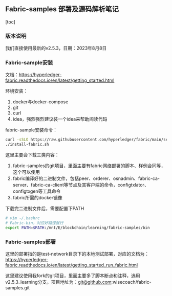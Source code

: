## Fabric-samples 部署及源码解析笔记



[toc]

### 版本说明

我们直接使用最新的v2.5.3，日期：2023年8月8日



### Fabric-sample安装

文档：https://hyperledger-fabric.readthedocs.io/en/latest/getting_started.html



环境安装：

1. docker与docker-compose
2. git
3. curl
4. idea，强烈强烈建议装一个idea来帮助阅读代码



fabric-sample安装命令：

```sh
curl -sSLO https://raw.githubusercontent.com/hyperledger/fabric/main/scripts/install-fabric.sh && chmod +x install-fabric.sh
./install-fabric.sh
```

这里主要会下载三类内容：

1. fabric-samples的git项目，里面主要有fabric网络部署的脚本、样例合同等，这个可以使用
2. fabric编译好的二进制文件，包括peer、orderer、osnadmin、fabric-ca-server、fabric-ca-client等节点及其客户端的命令，configtxlator、configtxgen等工具命令
3. fabric所需的docker镜像



下载完二进制文件后，需要配置下PATH

```sh
# vim ~/.bashrc
# Fabric-bin，对应好路径就行
export PATH=$PATH:/mnt/E/blockchain/learning/fabric-samples/bin			
```



### Fabric-samples部署

这里的部署指的是test-network目录下的本地测试部署，对应的文档为：https://hyperledger-fabric.readthedocs.io/en/latest/getting_started_run_fabric.html

这里建议使用我fork的git项目，里面主要多了脚本断点和注释，选用v2.5.3_learning分支。项目地址为：git@github.com:wisecoach/fabric-samples.git



